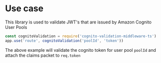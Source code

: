 # Use case
This library is used to validate JWT's that are issued by Amazon Cognito User Pools

```js
const cognitoValidation = require('cognito-validation-middleware-ts')
app.use('route', cognitoValidation('poolId', 'token'))
```

The above example will validate the cognito token for user pool `poolId` and attach the
claims packet to `req.token`